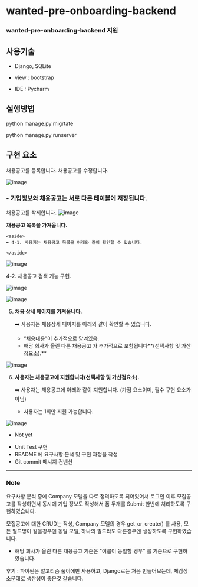# wanted-pre-onboarding-backend
### wanted-pre-onboarding-backend 지원


## 사용기술

* Django, SQLite

* view : bootstrap

* IDE : Pycharm


## 실행방법

python manage.py migrtate

python manage.py runserver


## 구현 요소 

채용공고를 등록합니다. 채용공고를 수정합니다.

![image](https://user-images.githubusercontent.com/101803254/196050125-18f5fe4f-98e8-4590-a4b5-234cd1b27a2f.png)

### - 기업정보와 채용공고는 서로 다른 테이블에 저장됩니다.

채용공고를 삭제합니다.
![image](https://user-images.githubusercontent.com/101803254/196041678-a2758ea5-0e04-449f-95c1-af65b334eae9.png)


**채용공고 목록을 가져옵니다.**
    
    <aside>
    ➡️ 4-1. 사용자는 채용공고 목록을 아래와 같이 확인할 수 있습니다.
    
    </aside>

![image](https://user-images.githubusercontent.com/101803254/196041744-6721d2a4-7efd-4254-af62-456f9d7ca8ab.png)

4-2. 채용공고 검색 기능 구현.

![image](https://user-images.githubusercontent.com/101803254/196041773-8e84493a-bd45-4e3d-a265-759fb16383f3.png)

![image](https://user-images.githubusercontent.com/101803254/196041787-d2d68e82-5c37-4555-b995-5a94462c2429.png)


5. **채용 상세 페이지를 가져옵니다.**
    
    <aside>
    ➡️ 사용자는 채용상세 페이지를 아래와 같이 확인할 수 있습니다.
    
    - “채용내용”이 추가적으로 담겨있음.
    - 해당 회사가 올린 다른 채용공고 가 추가적으로 포함됩니다**(선택사항 및 가산점요소).**
    </aside>
    
![image](https://user-images.githubusercontent.com/101803254/196059803-d377b02d-4b54-4f8b-9d96-0fc09dfd72d3.png)



6. **사용자는 채용공고에 지원합니다(선택사항 및 가산점요소).**
    
    <aside>
    ➡️ 사용자는 채용공고에 아래와 같이 지원합니다. (가점 요소이며, 필수 구현 요소가 아님)
    
    - 사용자는 1회만 지원 가능합니다.
    </aside>
    
![image](https://user-images.githubusercontent.com/101803254/196059160-120ed713-7448-48c0-b8ce-dfc329949586.png)


* Not yet

- Unit Test 구현
- README 에 요구사항 분석 및 구현 과정을 작성
- Git commit 메시지 컨벤션


---

### Note

요구사항 분석 중에 Company 모델을 따로 정의하도록 되어있어서 로그인 이후 모집공고를 작성하면서 동시에 기업 정보도 작성해서 
폼 두개를 Submit 한번에 처리하도록 구현하였습니다. 

모집공고에 대한 CRUD는 작성, 
Company 모델의 경우 get_or_create() 를 사용, 모든 필드명이 같을경우엔 동일 모델, 하나의 필드라도 다른경우엔 생성하도록 구현하였습니다.

- 해당 회사가 올린 다른 채용공고 기준은 "이름이 동일할 경우" 를 기준으로 구현하였습니다.

후기 : 파이썬은 알고리즘 풀이에만 사용하고, Django로는 처음 만들어보는데, 체감상 소문대로 생산성이 좋은것 같습니다. 
